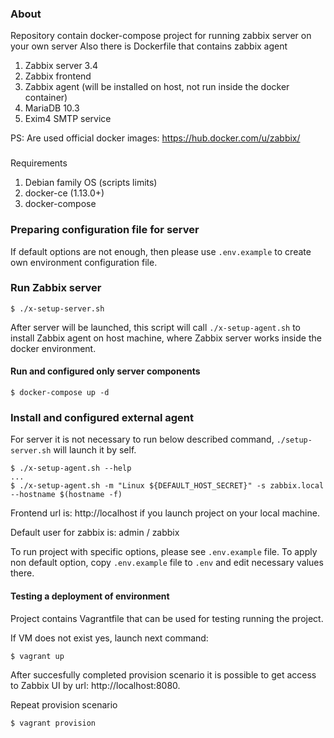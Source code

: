 ### About
Repository contain docker-compose project for running zabbix server on your own server
Also there is Dockerfile that contains zabbix agent

1. Zabbix server 3.4
1. Zabbix frontend
1. Zabbix agent (will be installed on host, not run inside the docker container)
1. MariaDB 10.3
1. Exim4 SMTP service

PS: Are used official docker images: https://hub.docker.com/u/zabbix/

###
Requirements

1. Debian family OS (scripts limits)
1. docker-ce (1.13.0+)
1. docker-compose

### Preparing configuration file for server

If default options are not enough, then please use `.env.example` to create own environment configuration file.

### Run Zabbix server

```shell
$ ./x-setup-server.sh
```
After server will be launched, this script will call `./x-setup-agent.sh` to install
Zabbix agent on host machine, where Zabbix server works inside the docker environment.

#### Run and configured only server components
```shell
$ docker-compose up -d
```

### Install and configured external agent

For server it is not necessary to run below described command, `./setup-server.sh` will launch it by self.

```shell
$ ./x-setup-agent.sh --help
...
$ ./x-setup-agent.sh -m "Linux ${DEFAULT_HOST_SECRET}" -s zabbix.local --hostname $(hostname -f)
```

Frontend url is: http://localhost if you launch project on your local machine.

Default user for zabbix is: admin / zabbix

To run project with specific options, please see `.env.example` file.
To apply non default option, copy `.env.example` file to `.env` and
edit necessary values there.

#### Testing a deployment of environment

Project contains Vagrantfile that can be used for testing running the project.

If VM does not exist yes, launch next command:
```
$ vagrant up
```

After succesfully completed provision scenario it is possible to get access to
Zabbix UI by url: http://localhost:8080.

Repeat provision scenario
```
$ vagrant provision
```
